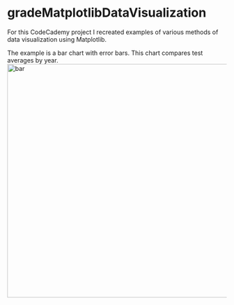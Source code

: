 # gradeMatplotlibDataVisualization
For this CodeCademy project I recreated examples of various methods of data visualization using Matplotlib. 

The example is a bar chart with error bars. This chart compares test averages by year. 
<img width="538" alt="bar" src="https://user-images.githubusercontent.com/46868984/55982632-9f11b400-5c99-11e9-8605-984d84e76a16.png">

